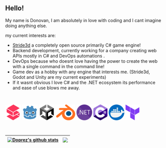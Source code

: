 ## Hello!
My name is Donovan, I am absolutely in love with coding and I cant imagine doing anything else.

my current interests are:
- [Stride3d](https://www.stride3d.net/) a completely open source primarily C# game engine!
- Backend development, currently working for a company creating web APIs mostly in C# and DevOps automations .
- DevOps because who doesnt love having the power to create the web with a single command in the command line!
- Game dev as a hobby with any engine that interests me. (Stride3d, Godot and Unity are my current experiments)
- If it wasnt obvious I love C# and the .NET ecosystem its performance and ease of use blows me away.

<br />

[<img height="50" alt="Stride" src="stride.png">](https://www.stride3d.net/)
[<img height="50" alt="godot" src="godot.png">](https://godotengine.org/)
[<img height="50" alt="unity" src="unity.png">](https://unity.com/)
[<img height="50" alt="blender" src="blender.png">](https://www.blender.org/)
[<img height="50" alt=".NET" src="dotnet.png">](https://dotnet.microsoft.com/en-us/)
[<img height="50" alt="chsarp" src="csharp.png">](https://learn.microsoft.com/en-us/dotnet/csharp/)
[<img height="50" alt="docker" src="docker.png">](https://hub.docker.com/search?q=)
[<img height="50" alt="terraform" src="terraform.png">](https://www.terraform.io/)

<br />

| <a href="https://github.com/anuraghazra/github-readme-stats"><img align="center" src="https://github-readme-stats.vercel.app/api?username=Doprez&show_icons=true&count_private=true&theme=onedark&hide_border=true&hide=issues,contribs" alt="Doprez's github stats" /></a> | <img align="center" src="https://github-readme-stats.vercel.app/api/top-langs/?username=Doprez&layout=compact&theme=onedark&hide_border=true" /></a> |
| ------------- | ------------- |
